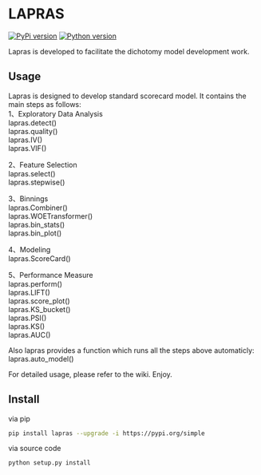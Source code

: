 

# LAPRAS

[![PyPi version][pypi-image]][pypi-url]
[![Python version][python-image]][docs-url]



Lapras is developed to facilitate the dichotomy model development work.

## Usage
Lapras is designed to develop standard scorecard model. It contains the main steps as follows:  
1、Exploratory Data Analysis  
lapras.detect()  
lapras.quality()  
lapras.IV()  
lapras.VIF()  

2、Feature Selection  
lapras.select()  
lapras.stepwise()  

3、Binnings  
lapras.Combiner()  
lapras.WOETransformer()  
lapras.bin_stats()  
lapras.bin_plot()  

4、Modeling  
lapras.ScoreCard()  

5、Performance Measure  
lapras.perform()  
lapras.LIFT()  
lapras.score_plot()  
lapras.KS_bucket()  
lapras.PSI()  
lapras.KS()  
lapras.AUC()  

Also lapras provides a function which runs all the steps above automaticly:  
lapras.auto_model()  

For detailed usage, please refer to the wiki. Enjoy.  


## Install


via pip

```bash
pip install lapras --upgrade -i https://pypi.org/simple
```

via source code

```bash
python setup.py install
```




[pypi-image]: https://img.shields.io/badge/pypi-V0.0.15-%3Cgreen%3E
[pypi-url]: https://github.com/yhangang/lapras
[python-image]: https://img.shields.io/pypi/pyversions/toad.svg?style=flat-square
[docs-url]: https://github.com/yhangang/lapras

